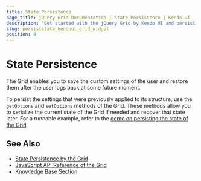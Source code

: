 ```yaml
---
title: State Persistence
page_title: jQuery Grid Documentation | State Persistence | Kendo UI
description: "Get started with the jQuery Grid by Kendo UI and persist the state of the widget."
slug: persiststate_kendoui_grid_widget
position: 9
---
```


# State Persistence

The Grid enables you to save the custom settings of the user and restore them after the user logs back at some future moment.

To persist the settings that were previously applied to its structure, use the `getOptions` and `setOptions` methods of the Grid. These methods allow you to serialize the current state of the Grid if needed and recover that state later. For a runnable example, refer to the [demo on persisting the state of the Grid](https://demos.telerik.com/kendo-ui/grid/persist-state).

## See Also

* [State Persistence by the Grid](https://demos.telerik.com/kendo-ui/grid/persist-state)
* [JavaScript API Reference of the Grid](/api/javascript/ui/grid)
* [Knowledge Base Section](/knowledge-base)
